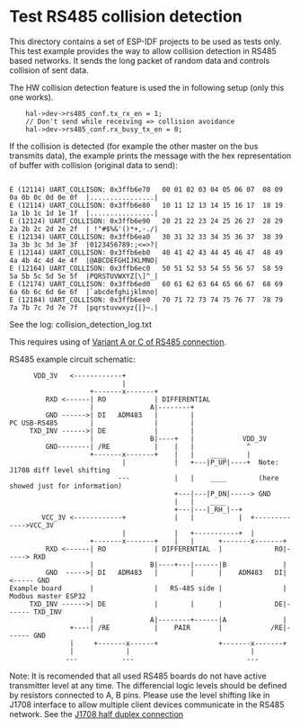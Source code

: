 # Test RS485 collision detection

This directory contains a set of ESP-IDF projects to be used as tests only.
This test example provides the way to allow collision detection in RS485 based networks.
It sends the long packet of random data and controls collision of sent data.

The HW collision detection feature is used the in following setup (only this one works).

```
    hal->dev->rs485_conf.tx_rx_en = 1;
    // Don't send while receiving => collision avoidance
    hal->dev->rs485_conf.rx_busy_tx_en = 0;
```

If the collision is detected (for example the other master on the bus transmits data), the example prints the message with the hex representation of buffer with collision (original data to send):
``` log

E (12114) UART_COLLISON: 0x3ffb6e70   00 01 02 03 04 05 06 07  08 09 0a 0b 0c 0d 0e 0f  |................|
E (12114) UART_COLLISON: 0x3ffb6e80   10 11 12 13 14 15 16 17  18 19 1a 1b 1c 1d 1e 1f  |................|
E (12124) UART_COLLISON: 0x3ffb6e90   20 21 22 23 24 25 26 27  28 29 2a 2b 2c 2d 2e 2f  | !"#$%&'()*+,-./|
E (12134) UART_COLLISON: 0x3ffb6ea0   30 31 32 33 34 35 36 37  38 39 3a 3b 3c 3d 3e 3f  |0123456789:;<=>?|
E (12144) UART_COLLISON: 0x3ffb6eb0   40 41 42 43 44 45 46 47  48 49 4a 4b 4c 4d 4e 4f  |@ABCDEFGHIJKLMNO|
E (12164) UART_COLLISON: 0x3ffb6ec0   50 51 52 53 54 55 56 57  58 59 5a 5b 5c 5d 5e 5f  |PQRSTUVWXYZ[\]^_|
E (12174) UART_COLLISON: 0x3ffb6ed0   60 61 62 63 64 65 66 67  68 69 6a 6b 6c 6d 6e 6f  |`abcdefghijklmno|
E (12184) UART_COLLISON: 0x3ffb6ee0   70 71 72 73 74 75 76 77  78 79 7a 7b 7c 7d 7e 7f  |pqrstuvwxyz{|}~.|
```

See the log: collision_detection_log.txt

This requires using of [Variant A or C of RS485 connection](https://docs.espressif.com/projects/esp-idf/en/latest/esp32/api-reference/peripherals/uart.html#circuit-a-collision-detection-circuit).

RS485 example circuit schematic:
```
      VDD_3V   <------------+
                            |
                    +-------x-------+
         RXD <------| RO            | DIFFERENTIAL
                    |              A|--------+
         GND ------>| DI   ADM483   |        |
PC USB-RS485        |               |        |
     TXD_INV ------>| DE            |        |
                    |              B|----+   |            VDD_3V
         GND--------| /RE           |    |   |             ^
                    +-------x-------+    |   |    ____     |
                            |            |   +---|P_UP|----+  Note: J1708 diff level shifting
                           ---           |   |    ____        (here showed just for information)
                                         +---|---|P_DN|-----> GND
                                         |   |    ____
                                         +---|---|_RH_|--+
        VCC_3V <------------+            |   |           |  +------------->VCC_3V
                            |            |   +-----------+  |
                    +-------x-------+    |   |      +-------x-------+
         RXD <------| RO            | DIFFERENTIAL  |             RO|-----> RXD
                    |              B|----+---|------|B              |
         GND  ----->| DI   ADM483   |        |      |    ADM483   DI|<----- GND
Example board       |               |   RS-485 side |               |    Modbus master ESP32
     TXD_INV ------>| DE            |        |      |             DE|------ TXD_INV
                    |              A|--------+------|A              |
               +----| /RE           |    PAIR       |            /RE|------ GND
               |     +-------x------+               +-------x-------+
               |             |                              |
              ---           ---                            ---
```

Note: It is recomended that all used RS485 boards do not have active transmitter level at any time.
The differencial logic levels should be defined by resistors connected to A, B pins.
Please use the level shifting like in J1708 interface to allow multiple client devices communicate in the RS485 network.
See the [J1708 half duplex connection](https://copperhilltech.com/a-brief-introduction-to-sae-j1708-and-j1587)
